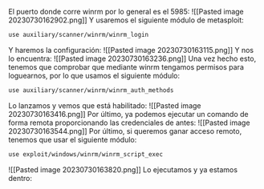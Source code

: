 El puerto donde corre winrm por lo general es el 5985:
![[Pasted image 20230730162902.png]]
Y usaremos el siguiente módulo de metasploit:
```bash
use auxiliary/scanner/winrm/winrm_login
```
Y haremos la configuración:
![[Pasted image 20230730163115.png]]
Y nos lo encuentra:
![[Pasted image 20230730163236.png]]
Una vez hecho esto, tenemos que comprobar que mediante winrm tengamos permisos para loguearnos, por lo que usamos el siguiente módulo:
```bash
use auxiliary/scanner/winrm/winrm_auth_methods
```
Lo lanzamos y vemos que está habilitado:
![[Pasted image 20230730163416.png]]
Por último, ya podemos ejecutar un comando de forma remota proporcionando las credenciales de antes:
![[Pasted image 20230730163544.png]]
Por último, si queremos ganar acceso remoto, tenemos que usar el siguiente módulo:
```bash
use exploit/windows/winrm/winrm_script_exec
```
![[Pasted image 20230730163820.png]]
Lo ejecutamos y ya estamos dentro:
